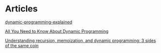 # Articles

[dynamic-programming-explained](https://medium.com/swlh/dynamic-programming-explained-45fc57639eca)

[All You Need to Know About Dynamic Programming](https://medium.com/swlh/all-you-need-to-know-about-dynamic-programming-1242c299b330)

[Understanding recursion, memoization, and dynamic programming: 3 sides of the same coin](https://medium.com/swlh/understanding-recursion-memoization-and-dynamic-programming-3-sides-of-the-same-coin-8c1f57ee5604)
